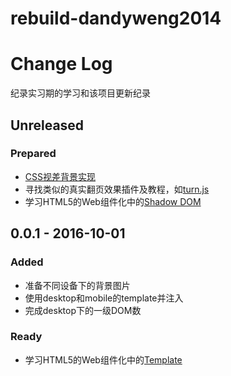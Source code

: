 # rebuild-dandyweng2014

# Change Log
纪录实习期的学习和该项目更新纪录

## Unreleased
### Prepared
- [CSS视差背景实现]
- 寻找类似的真实翻页效果插件及教程，如[turn.js]
- 学习HTML5的Web组件化中的[Shadow DOM]

## 0.0.1 - 2016-10-01
### Added
- 准备不同设备下的背景图片
- 使用desktop和mobile的template并注入
- 完成desktop下的一级DOM数

### Ready
- 学习HTML5的Web组件化中的[Template]

[Shadow DOM]: http://www.html5rocks.com/zh/tutorials/webcomponents/shadowdom/
[Template]: http://www.html5rocks.com/en/tutorials/webcomponents/template/
[CSS视差背景实现]: http://www.shejidaren.com/css-fixed-scroll-background.html
[turn.js]: http://www.turnjs.com/
